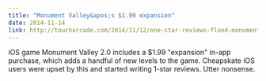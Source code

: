 ```yaml
---
title: "Monument Valley&apos;s $1.99 expansion"
date: 2014-11-14
link: http://toucharcade.com/2014/11/12/one-star-reviews-flood-monument-valley-following-paid-expansion-release/
---
```

 iOS game Monument Valley 2.0 includes a $1.99 "expansion" in-app purchase, which adds a handful of new levels to the game. Cheapskate iOS users were upset by this and started writing 1-star reviews. Utter nonsense.  

